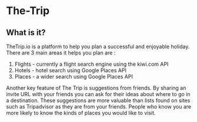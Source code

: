# The-Trip

## What is it?

TheTrip.io is a platform to help you plan a successful and enjoyable holiday. There are 3 main areas it helps you plan are :

1. Flights - currently a flight search engine using the kiwi.com API
2. Hotels - hotel search using Google Places API
3. Places - a wider search using Google Places API

Another key feature of The Trip is suggestions from friends. By sharing an invite URL with your friends you can ask for their ideas about where to go in a destination. These suggestions are more valuable than lists found on sites such as Tripadvisor as they are from your friends. People who know you are more likely to know the kinds of places you would like to visit.

